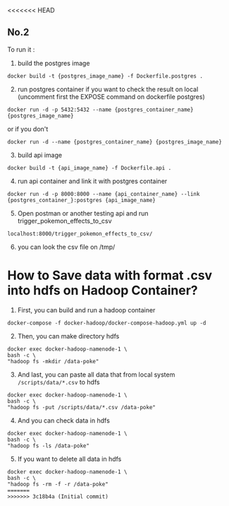 <<<<<<< HEAD
## No.2

To run it :
1. build the postgres image
```
docker build -t {postgres_image_name} -f Dockerfile.postgres .
```
2. run postgres container
if you want to check the result on local (uncomment first the EXPOSE command on dockerfile postgres)
```
docker run -d -p 5432:5432 --name {postgres_container_name} {postgres_image_name}
```
or if you don't
```
docker run -d --name {postgres_container_name} {postgres_image_name}
```
3. build api image
```
docker build -t {api_image_name} -f Dockerfile.api .
```
4. run api container and link it with postgres container
```
docker run -d -p 8000:8000 --name {api_container_name} --link {postgres_container_}:postgres {api_image_name}
```
5. Open postman or another testing api and run trigger_pokemon_effects_to_csv
```
localhost:8000/trigger_pokemon_effects_to_csv/
```
6. you can look the csv file on /tmp/

# How to Save data with format .csv into hdfs on Hadoop Container?
1. First, you can build and run a hadoop container
```
docker-compose -f docker-hadoop/docker-compose-hadoop.yml up -d
```

2. Then, you can make directory hdfs
```
docker exec docker-hadoop-namenode-1 \
bash -c \
"hadoop fs -mkdir /data-poke"
```

3. And last, you can paste all data that from local system `/scripts/data/*.csv` to hdfs
```
docker exec docker-hadoop-namenode-1 \
bash -c \
"hadoop fs -put /scripts/data/*.csv /data-poke"
```

4. And you can check data in hdfs
```
docker exec docker-hadoop-namenode-1 \
bash -c \
"hadoop fs -ls /data-poke"
```

5. If you want to delete all data in hdfs
```
docker exec docker-hadoop-namenode-1 \
bash -c \
"hadoop fs -rm -f -r /data-poke"
=======
>>>>>>> 3c18b4a (Initial commit)
